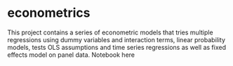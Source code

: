 # econometrics

This project contains a series of econometric models that tries multiple regressions using dummy variables and interaction terms, linear probability models, tests OLS assumptions and time series regressions as well as fixed effects model on panel data. Notebook here 
